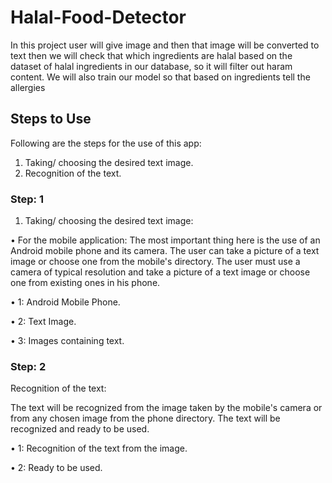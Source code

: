 # Halal-Food-Detector
In this project user will give image and then that image will be converted to text then we will check that which ingredients are halal based on the dataset of halal ingredients in our database, so it will filter out haram content. We will also train our model so that based on ingredients tell the allergies
## Steps to Use
Following are the steps for the  use of this app:
1. Taking/ choosing the desired text image.
2. Recognition of the text.
### Step: 1
1. Taking/ choosing the desired text image:

• For the mobile application:
The most important thing here is the use of an Android mobile phone and its camera. The user can take a picture of a text image or choose one from the mobile's directory.
The user must use a camera of typical resolution and take a picture of a text image or choose one from existing ones in his phone.

• 1: Android Mobile Phone.

• 2: Text Image.

• 3: Images containing text.

### Step: 2
 Recognition of the text:

The text will be recognized from the image taken by the mobile's camera or from any chosen image from the phone directory.
The text will be recognized and ready to be used.

• 1: Recognition of the text from the image.

• 2: Ready to be used.
